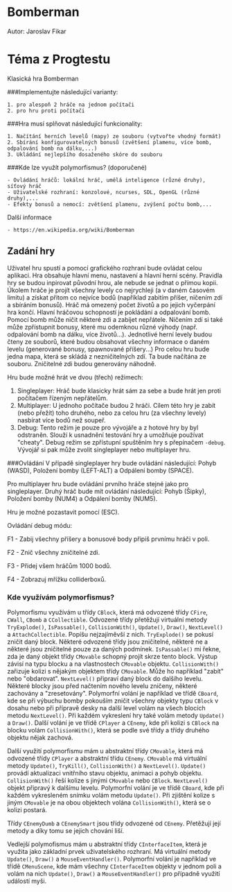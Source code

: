 # Bomberman
Autor: Jaroslav Fikar

# Téma z Progtestu

Klasická hra Bomberman

###Implementujte následující varianty:

    1. pro alespoň 2 hráče na jednom počítači
    2. pro hru proti počítači
###Hra musí splňovat následující funkcionality:

    1. Načítání herních levelů (mapy) ze souboru (vytvořte vhodný formát)
    2. Sbírání konfigurovatelných bonusů (zvětšení plamenu, více bomb, odpalování bomb na dálku,...)
    3. Ukládání nejlepšího dosaženého skóre do souboru
###Kde lze využít polymorfismus? (doporučené)

    - Ovládání hráčů: lokální hráč, umělá inteligence (různé druhy), síťový hráč
    - Uživatelské rozhraní: konzolové, ncurses, SDL, OpenGL (různé druhy),...
    - Efekty bonusů a nemocí: zvětšení plamenu, zvýšení počtu bomb,...
Další informace

    - https://en.wikipedia.org/wiki/Bomberman

## Zadání hry
Uživatel hru spustí a pomocí grafického rozhraní bude ovládat celou aplikaci.
Hra obsahuje hlavní menu, nastavení a hlavní herní scény.
Pravidla hry se budou inpirovat původní hrou, ale nebude se jednat o přímou kopii.
Úkolem hráče je projít všechny levely co nejrychleji (a v daném časovém limitu) a získat přitom 
co nejvíce bodů (například zabitím příšer, ničením zdí a sbíráním bonusů). 
Hráč má omezený počet životů a po jejich vyčerpání hra končí.
Hlavní hráčovou schopností je pokládání a odpalování bomb. Pomocí bomb může ničit některé zdi 
a zabíjet nepřátele.
Ničením zdí si také může zpřístupnit bonusy, které mu odemknou různé výhody (např. odpalování bomb 
na dálku, více životů...).
Jednotlivé herní levely budou čteny ze souborů, které budou obsahovat všechny informace o daném levelu 
(generované bonusy, spawnované příšery...) 
Pro celou hru bude jedna mapa, která se skládá z nezničitelných zdí. Ta bude načítána ze souboru. 
Zničitelné zdi budou generovány náhodně.

Hru bude možné hrát ve dvou (třech) režimech:
   1. Singleplayer: Hráč bude klasicky hrát sám za sebe a bude hrát jen proti počítačem řízeným nepřátelům.
   2. Multiplayer: U jednoho počítače budou 2 hráči. Cílem této hry je zabít (nebo přežít) toho druhého, nebo za celou hru 
   (za všechny levely) nasbírat více bodů než soupeř.
   3. Debug: Tento režim je pouze pro vývojáře a z hotové hry by byl odstraněn. 
   Slouží k usnadnění testování hry a umožňuje používat "cheaty". Debug režim se zpřístupní spuštěním hry s přepínačem `-debug`. 
   Vývojář si pak může zvolit singleplayer nebo multiplayer hru.
   
###Ovládání
V případě singleplayer hry bude ovládání následující: Pohyb (WASD), Položení bomby (LEFT-ALT) a Odpálení bomby (SPACE).

Pro multiplayer hru bude ovládání prvního hráče stejné jako pro singleplayer. 
Druhý hráč bude mít ovládání následující: Pohyb (Šipky), Položení bomby (NUM4) a Odpálení bomby (NUM5).

Hru je možné pozastavit pomocí (ESC).

Ovládání debug módu:

F1 - Zabij všechny příšery a bonusové body připiš prvnímu hráči v poli.

F2 - Znič všechny zničitelné zdi.

F3 - Přidej všem hráčům 1000 bodů.

F4 - Zobrazuj mřížku colliderboxů.

### Kde využívám polymorfismus?
Polymorfismu využívám u třídy `CBlock`, která má odvozené třídy `CFire`, `CWall`, `CBomb` a `CCollectible`. 
Odvozené třídy přetěžují virtuální metody `TryExplode()`, `IsPassable()`, `CollisionWith()`, `Update()`, `Draw()`, `NextLevel()` a `AttachCollectible`.
Popíšu nejzajíměvší z nich. `TryExplode()` se pokusí zničit daný block. Některé odvozené třídy jsou zničitelné, některé ne a některé jsou zničitelné pouze za daných podmínek.
`IsPassable()` mi řekne, zda je daný objekt třídy `CMovable` schopný projít skrze tento block. Výstup závisí na typu blocku a na vlastnostech `CMovable` objektu.
`CollisionWith()` zařizuje kolizi s nějakým objektem třídy `CMovable`. Může ho například "zabít" nebo "obdarovat".
`NextLevel()` připraví daný block do dalšího levelu. Některé blocky jsou před načtením nového levelu zničeny, některé zachovány a "zresetovány".
Polymorfní volání je například ve třídě `CBoard`, kde se při výbuchu bomby pokouším zničit všechny objekty typu `CBlock` v dosahu 
nebo při přípravě desky na další level volám na všech blocích metodu `NextLevel()`. Při každém vykreslení hry také volám metody `Update()` a `Draw()`.
Další volání je ve třídě `CPlayer` a `CEnemy`, kde při kolizi s `CBlock` na blocku volám `CollisionWith()`, která se podle své třídy a třídy druhého objektu nějak zachová.

Další využití polymorfismu mám u abstraktní třídy `CMovable`, která má odvozené třídy `CPlayer` a abstraktní třídu `CEnemy`.
`CMovable` má virtuální metody `Update()`, `TryKill()`, `CollisionWith()` a `NextLevel()`.
`Update()` provádí aktualizaci vnitřního stavu objektu, animaci a pohyb objektu. `CollisionWith()` řeší kolize s jinými `CMovable` nebo `CBlock`.
`NextLevel()` objekt připravý k dalšímu levelu. 
Polymorfní volání je ve třídě `CBoard`, kde při každém vykresleném snímku volám metodu `Update()`. Při zjištění kolize 
s jiným `CMovable` je na obou objektech volána `CollisionWith()`, která se o kolizi postará.

Třídy `CEnemyDumb` a `CEnemySmart` jsou třídy odvozené od `CEnemy`. Přetěžují její metody a díky tomu se jejich chování liší.

Vedlejší polymofismus mám u abstraktní třídy `CInterfaceItem`, která je využita jako základní prvek uživatelského rozhraní.
Má virtuální metody `Update()`, `Draw()` a `MouseEventHandler()`. 
Polymorfní volání je například ve třídě `CMenuScene`, kde mám všechny `CInterfaceItem` objekty v jednom poli a volám na nich `Update()`,
`Draw()` a `MouseEventHandler()` pro případně využití událostí myši. 


